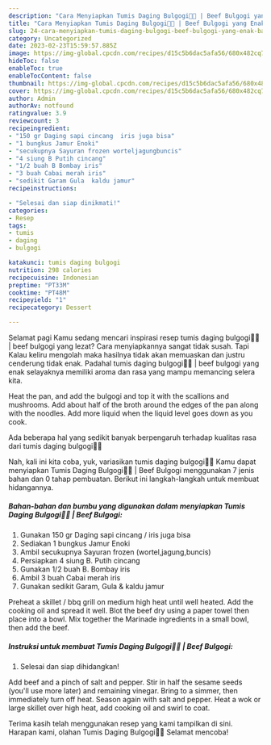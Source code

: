 ```yaml
---
description: "Cara Menyiapkan Tumis Daging Bulgogi🥩🍛 | Beef Bulgogi yang Enak Banget"
title: "Cara Menyiapkan Tumis Daging Bulgogi🥩🍛 | Beef Bulgogi yang Enak Banget"
slug: 24-cara-menyiapkan-tumis-daging-bulgogi-beef-bulgogi-yang-enak-banget
category: Uncategorized
date: 2023-02-23T15:59:57.885Z
image: https://img-global.cpcdn.com/recipes/d15c5b6dac5afa56/680x482cq70/tumis-daging-bulgogi-beef-bulgogi-foto-resep-utama.jpg
hideToc: false
enableToc: true
enableTocContent: false
thumbnail: https://img-global.cpcdn.com/recipes/d15c5b6dac5afa56/680x482cq70/tumis-daging-bulgogi-beef-bulgogi-foto-resep-utama.jpg
cover: https://img-global.cpcdn.com/recipes/d15c5b6dac5afa56/680x482cq70/tumis-daging-bulgogi-beef-bulgogi-foto-resep-utama.jpg
author: Admin
authorAv: notfound
ratingvalue: 3.9
reviewcount: 3
recipeingredient:
- "150 gr Daging sapi cincang  iris juga bisa"
- "1 bungkus Jamur Enoki"
- "secukupnya Sayuran frozen worteljagungbuncis"
- "4 siung B Putih cincang"
- "1/2 buah B Bombay iris"
- "3 buah Cabai merah iris"
- "sedikit Garam Gula  kaldu jamur"
recipeinstructions:

- "Selesai dan siap dinikmati!"
categories:
- Resep
tags:
- tumis
- daging
- bulgogi

katakunci: tumis daging bulgogi 
nutrition: 298 calories
recipecuisine: Indonesian
preptime: "PT33M"
cooktime: "PT48M"
recipeyield: "1"
recipecategory: Dessert

---
```



Selamat pagi Kamu sedang mencari inspirasi resep tumis daging bulgogi🥩🍛 | beef bulgogi yang lezat? Cara menyiapkannya sangat tidak susah. Tapi Kalau keliru mengolah maka hasilnya tidak akan memuaskan dan justru cenderung tidak enak. Padahal tumis daging bulgogi🥩🍛 | beef bulgogi yang enak selayaknya memiliki aroma dan rasa yang mampu memancing selera kita.


Heat the pan, and add the bulgogi and top it with the scallions and mushrooms. Add about half of the broth around the edges of the pan along with the noodles. Add more liquid when the liquid level goes down as you cook.

Ada beberapa hal yang sedikit banyak berpengaruh terhadap kualitas rasa dari tumis daging bulgogi🥩🍛 

Nah, kali ini kita coba, yuk, variasikan tumis daging bulgogi🥩🍛  Kamu dapat menyiapkan Tumis Daging Bulgogi🥩🍛 | Beef Bulgogi menggunakan 7 jenis bahan dan 0 tahap pembuatan. Berikut ini langkah-langkah untuk membuat hidangannya.

<!--inarticleads1-->

##### Bahan-bahan dan bumbu yang digunakan dalam menyiapkan Tumis Daging Bulgogi🥩🍛 | Beef Bulgogi:

1. Gunakan 150 gr Daging sapi cincang / iris juga bisa
1. Sediakan 1 bungkus Jamur Enoki
1. Ambil secukupnya Sayuran frozen (wortel,jagung,buncis)
1. Persiapkan 4 siung B. Putih cincang
1. Gunakan 1/2 buah B. Bombay iris
1. Ambil 3 buah Cabai merah iris
1. Gunakan sedikit Garam, Gula &amp; kaldu jamur


Preheat a skillet / bbq grill on medium high heat until well heated. Add the cooking oil and spread it well. Blot the beef dry using a paper towel then place into a bowl. Mix together the Marinade ingredients in a small bowl, then add the beef. 

<!--inarticleads2-->

##### Instruksi untuk membuat Tumis Daging Bulgogi🥩🍛 | Beef Bulgogi:


1. Selesai dan siap dihidangkan!

Add beef and a pinch of salt and pepper. Stir in half the sesame seeds (you&#39;ll use more later) and remaining vinegar. Bring to a simmer, then immediately turn off heat. Season again with salt and pepper. Heat a wok or large skillet over high heat, add cooking oil and swirl to coat. 

Terima kasih telah menggunakan resep yang kami tampilkan di sini. Harapan kami, olahan Tumis Daging Bulgogi🥩🍛  Selamat mencoba!
